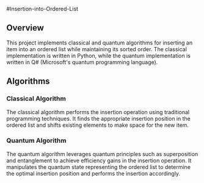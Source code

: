 #Insertion-into-Ordered-List
## Overview
This project implements classical and quantum algorithms for inserting an item into an ordered list while maintaining its sorted order. The classical implementation is written in Python, while the quantum implementation is written in Q# (Microsoft's quantum programming language).

## Algorithms

### Classical Algorithm
The classical algorithm performs the insertion operation using traditional programming techniques. It finds the appropriate insertion position in the ordered list and shifts existing elements to make space for the new item.

### Quantum Algorithm
The quantum algorithm leverages quantum principles such as superposition and entanglement to achieve efficiency gains in the insertion operation. It manipulates the quantum state representing the ordered list to determine the optimal insertion position and performs the insertion accordingly.

